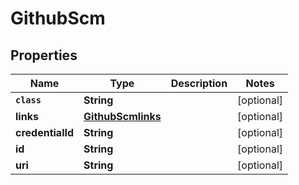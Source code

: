 

# GithubScm


## Properties

Name | Type | Description | Notes
------------ | ------------- | ------------- | -------------
**`class`** | **String** |  |  [optional]
**links** | [**GithubScmlinks**](GithubScmlinks.md) |  |  [optional]
**credentialId** | **String** |  |  [optional]
**id** | **String** |  |  [optional]
**uri** | **String** |  |  [optional]



